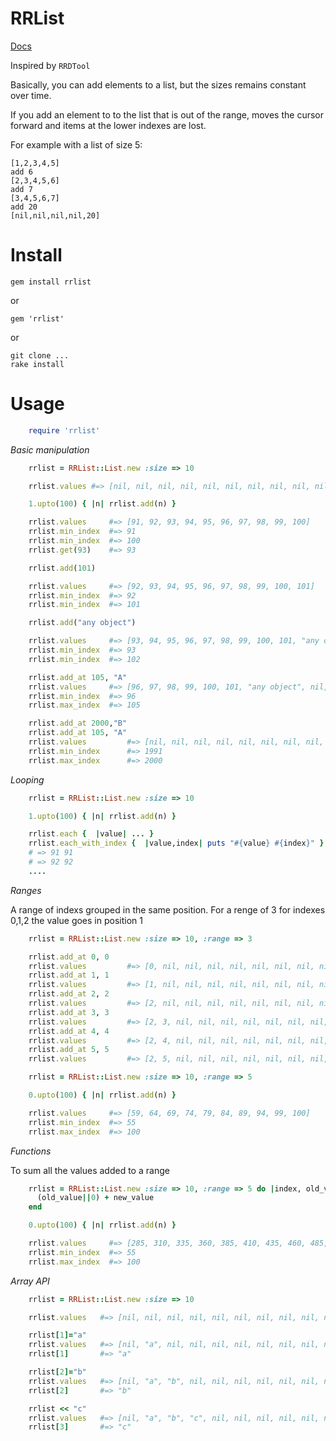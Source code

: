 # RRList

[Docs](http://rubydoc.info/github/fddayan/rrlist/master/frames)

Inspired by `RRDTool`

Basically, you can add elements to a list, but the sizes remains constant over time.

If you add an element to to the list that is out of the range, moves the cursor forward and items at the lower indexes are lost.

For example with a list of size 5:

    [1,2,3,4,5]
    add 6
    [2,3,4,5,6]
    add 7
    [3,4,5,6,7]
    add 20
    [nil,nil,nil,nil,20]

Install
========

    gem install rrlist

or

    gem 'rrlist'

or

    git clone ...
    rake install

Usage
======

```ruby
    require 'rrlist'
```

*Basic manipulation*

```ruby
    rrlist = RRList::List.new :size => 10

    rrlist.values #=> [nil, nil, nil, nil, nil, nil, nil, nil, nil, nil]

    1.upto(100) { |n| rrlist.add(n) }

    rrlist.values     #=> [91, 92, 93, 94, 95, 96, 97, 98, 99, 100]
    rrlist.min_index  #=> 91
    rrlist.min_index  #=> 100
    rrlist.get(93)    #=> 93

    rrlist.add(101)

    rrlist.values     #=> [92, 93, 94, 95, 96, 97, 98, 99, 100, 101]
    rrlist.min_index  #=> 92
    rrlist.min_index  #=> 101

    rrlist.add("any object")

    rrlist.values     #=> [93, 94, 95, 96, 97, 98, 99, 100, 101, "any object"]
    rrlist.min_index  #=> 93
    rrlist.min_index  #=> 102

    rrlist.add_at 105, "A"
    rrlist.values     #=> [96, 97, 98, 99, 100, 101, "any object", nil, nil, "A"]
    rrlist.min_index  #=> 96
    rrlist.max_index  #=> 105

    rrlist.add_at 2000,"B"
    rrlist.add_at 105, "A"
    rrlist.values         #=> [nil, nil, nil, nil, nil, nil, nil, nil, nil, "B"]
    rrlist.min_index      #=> 1991
    rrlist.max_index      #=> 2000
```

*Looping*

```ruby
    rrlist = RRList::List.new :size => 10

    1.upto(100) { |n| rrlist.add(n) }

    rrlist.each {  |value| ... }
    rrlist.each_with_index {  |value,index| puts "#{value} #{index}" }
    # => 91 91
    # => 92 92
    ....
```

*Ranges*

A range of indexs grouped in the same position.
For a renge of 3 for indexes 0,1,2 the value goes in position 1

```ruby
    rrlist = RRList::List.new :size => 10, :range => 3

    rrlist.add_at 0, 0
    rrlist.values         #=> [0, nil, nil, nil, nil, nil, nil, nil, nil, nil]
    rrlist.add_at 1, 1
    rrlist.values         #=> [1, nil, nil, nil, nil, nil, nil, nil, nil, nil]
    rrlist.add_at 2, 2
    rrlist.values         #=> [2, nil, nil, nil, nil, nil, nil, nil, nil, nil]
    rrlist.add_at 3, 3
    rrlist.values         #=> [2, 3, nil, nil, nil, nil, nil, nil, nil, nil]
    rrlist.add_at 4, 4
    rrlist.values         #=> [2, 4, nil, nil, nil, nil, nil, nil, nil, nil]
    rrlist.add_at 5, 5
    rrlist.values         #=> [2, 5, nil, nil, nil, nil, nil, nil, nil, nil]

    rrlist = RRList::List.new :size => 10, :range => 5

    0.upto(100) { |n| rrlist.add(n) }

    rrlist.values     #=> [59, 64, 69, 74, 79, 84, 89, 94, 99, 100]
    rrlist.min_index  #=> 55
    rrlist.max_index  #=> 100
```

*Functions*

To sum all the values added to a range

```ruby
    rrlist = RRList::List.new :size => 10, :range => 5 do |index, old_value, new_value|
      (old_value||0) + new_value
    end

    0.upto(100) { |n| rrlist.add(n) }

    rrlist.values     #=> [285, 310, 335, 360, 385, 410, 435, 460, 485, 100]
    rrlist.min_index  #=> 55
    rrlist.max_index  #=> 100
```

*Array API*

```ruby
    rrlist = RRList::List.new :size => 10

    rrlist.values   #=> [nil, nil, nil, nil, nil, nil, nil, nil, nil, nil]

    rrlist[1]="a"
    rrlist.values   #=> [nil, "a", nil, nil, nil, nil, nil, nil, nil, nil]
    rrlist[1]       #=> "a"

    rrlist[2]="b"
    rrlist.values   #=> [nil, "a", "b", nil, nil, nil, nil, nil, nil, nil]
    rrlist[2]       #=> "b"

    rrlist << "c"
    rrlist.values   #=> [nil, "a", "b", "c", nil, nil, nil, nil, nil, nil]
    rrlist[3]       #=> "c"
```
